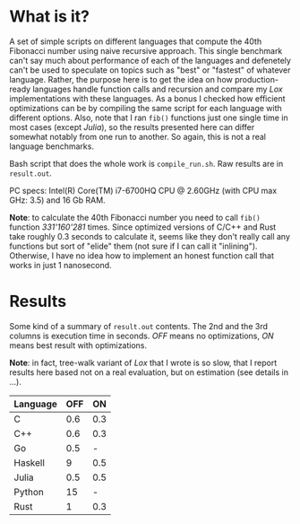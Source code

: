 # What is it?

A set of simple scripts on different languages that compute the 40th Fibonacci number using
naive recursive approach. This single benchmark can't say much about performance of each of the
languages and defenetely can't be used to speculate on topics such as "best" or "fastest" of whatever language.
Rather, the purpose here is to get the idea on how production-ready languages handle function calls and recursion
and compare my *Lox* implementations with these languages. As a bonus I checked how efficient optimizations
can be by compiling the same script for each language with different options. Also, note that I ran
`fib()` functions just one single time in most cases (except *Julia*), so the results presented here can differ
somewhat notably from one run to another. So again, this is not a real language benchmarks.

Bash script that does the whole work is `compile_run.sh`. Raw results are in `result.out`.

PC specs: Intel(R) Core(TM) i7-6700HQ CPU @ 2.60GHz (with CPU max GHz: 3.5) and 16 Gb RAM.

**Note**: to calculate the 40th Fibonacci number you need to call `fib()` function *331'160'281* times.
Since optimized versions of C/C++ and Rust take roughly 0.3 seconds to calculate it, seems like they
don't really call any functions but sort of "elide" them (not sure if I can call it "inlining").
Otherwise, I have no idea how to implement an honest function call that works in just 1 nanosecond.

# Results

Some kind of a summary of `result.out` contents. The 2nd and the 3rd columns is execution time in seconds.
*OFF* means no optimizations, *ON* means best result with optimizations.

**Note**: in fact, tree-walk variant of *Lox* that I wrote is so slow, that I report results here based not on a
real evaluation, but on estimation (see details in ...).

| Language | OFF | ON |
|---|---|---|
| C | 0.6 | 0.3 |
| C++ | 0.6 | 0.3 |
| Go | 0.5 | - |
| Haskell | 9 | 0.5 |
| Julia | 0.5 | 0.5 |
| Python | 15 | - |
| Rust | 1 | 0.3 |
